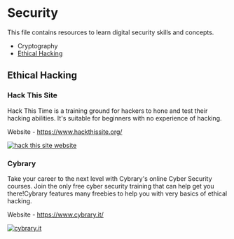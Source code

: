 # Security

This file contains resources to learn digital security skills and concepts.

* Cryptography
* [Ethical Hacking](#ethical-hacking)


## Ethical Hacking

### Hack This Site

Hack This Time is a training ground for hackers to hone and test their hacking abilities. It's suitable for beginners with no experience of hacking.

Website - https://www.hackthissite.org/

[![hack this site website](https://user-images.githubusercontent.com/4047597/66144559-b1582380-e626-11e9-9cde-dd7cbfeb544e.png)](https://www.hackthissite.org/)

### Cybrary

Take your career to the next level with Cybrary's online Cyber Security courses. Join the only free cyber security training that can help get you there!Cybrary features many freebies to help you with very basics of ethical hacking.

Website - https://www.cybrary.it/

[![cybrary.it](https://user-images.githubusercontent.com/34170205/70127502-2dabc900-16a1-11ea-9e5a-f2090fb7c29e.png)](https://www.cybrary.it/)
